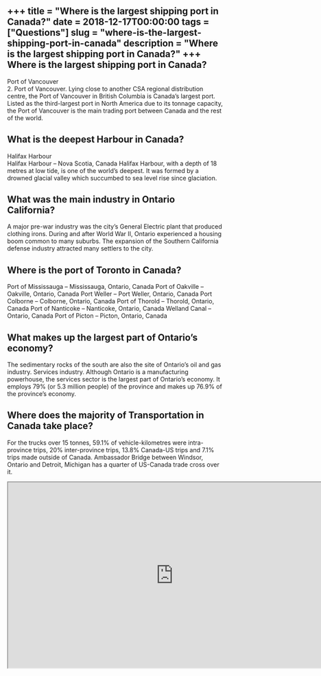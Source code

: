 +++
title = "Where is the largest shipping port in Canada?"
date = 2018-12-17T00:00:00
tags = ["Questions"]
slug = "where-is-the-largest-shipping-port-in-canada"
description = "Where is the largest shipping port in Canada?"
+++
Where is the largest shipping port in Canada?
---------------------------------------------

Port of Vancouver  
2\. Port of Vancouver. Lying close to another CSA regional distribution centre, the Port of Vancouver in British Columbia is Canada’s largest port. Listed as the third-largest port in North America due to its tonnage capacity, the Port of Vancouver is the main trading port between Canada and the rest of the world.

What is the deepest Harbour in Canada?
--------------------------------------

Halifax Harbour  
Halifax Harbour – Nova Scotia, Canada Halifax Harbour, with a depth of 18 metres at low tide, is one of the world’s deepest. It was formed by a drowned glacial valley which succumbed to sea level rise since glaciation.

What was the main industry in Ontario California?
-------------------------------------------------

A major pre-war industry was the city’s General Electric plant that produced clothing irons. During and after World War II, Ontario experienced a housing boom common to many suburbs. The expansion of the Southern California defense industry attracted many settlers to the city.

Where is the port of Toronto in Canada?
---------------------------------------

Port of Mississauga – Mississauga, Ontario, Canada Port of Oakville – Oakville, Ontario, Canada Port Weller – Port Weller, Ontario, Canada Port Colborne – Colborne, Ontario, Canada Port of Thorold – Thorold, Ontario, Canada Port of Nanticoke – Nanticoke, Ontario, Canada Welland Canal – Ontario, Canada Port of Picton – Picton, Ontario, Canada

What makes up the largest part of Ontario’s economy?
----------------------------------------------------

The sedimentary rocks of the south are also the site of Ontario’s oil and gas industry. Services industry. Although Ontario is a manufacturing powerhouse, the services sector is the largest part of Ontario’s economy. It employs 79% (or 5.3 million people) of the province and makes up 76.9% of the province’s economy.

Where does the majority of Transportation in Canada take place?
---------------------------------------------------------------

For the trucks over 15 tonnes, 59.1% of vehicle-kilometres were intra-province trips, 20% inter-province trips, 13.8% Canada-US trips and 7.1% trips made outside of Canada. Ambassador Bridge between Windsor, Ontario and Detroit, Michigan has a quarter of US-Canada trade cross over it.

<iframe allow="accelerometer; autoplay; clipboard-write; encrypted-media; gyroscope; picture-in-picture" allowfullscreen="" class="__youtube_prefs__  epyt-is-override  no-lazyload" data-no-lazy="1" data-origheight="433" data-origwidth="770" data-skipgform_ajax_framebjll="" height="433" id="_ytid_39881" loading="lazy" src="https://www.youtube.com/embed/EvLZMQhpv0Y?enablejsapi=1&autoplay=0&cc_load_policy=0&cc_lang_pref=&iv_load_policy=1&loop=0&modestbranding=0&rel=1&fs=1&playsinline=0&autohide=2&theme=dark&color=red&controls=1&" title="YouTube player" width="770"></iframe>